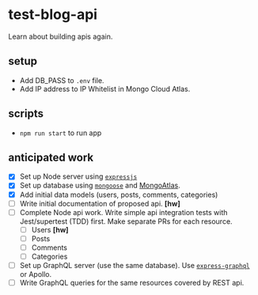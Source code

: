 # test-blog-api

Learn about building apis again.

## setup

- Add DB_PASS to `.env` file.
- Add IP address to IP Whitelist in Mongo Cloud Atlas.

## scripts

- `npm run start` to run app

## anticipated work

- [x] Set up Node server using [`expressjs`](https://github.com/expressjs/expressjs.com)
- [x] Set up database using [`mongoose`]() and [MongoAtlas](https://www.mongodb.com/cloud/atlas).
- [x] Add initial data models (users, posts, comments, categories)
- [ ] Write initial documentation of proposed api. **[hw]**
- [ ] Complete Node api work. Write simple api integration tests with Jest/supertest (TDD) first. Make separate PRs for each resource.
  - [ ] Users **[hw]**
  - [ ] Posts
  - [ ] Comments
  - [ ] Categories
- [ ] Set up GraphQL server (use the same database). Use [`express-graphql`](https://github.com/graphql/express-graphql) or Apollo.
- [ ] Write GraphQL queries for the same resources covered by REST api.
